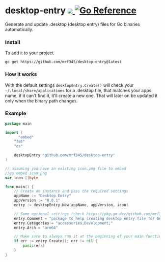 <h2></h2>
<h1>
desktop-entry
<a href='https://github.com/mrf345/desktop-entry/actions/workflows/ci.yml'>
  <img src='https://github.com/mrf345/desktop-entry/actions/workflows/ci.yml/badge.svg'>
</a>
<a href="https://pkg.go.dev/github.com/mrf345/desktop-entry/">
  <img src="https://pkg.go.dev/badge/github.com/mrf345/desktop-entry/.svg" alt="Go Reference">
</a>
</h1>

Generate and update .desktop (desktop entry) files for Go binaries automatically.

### Install

To add it to your project

```shell
go get https://github.com/mrf345/desktop-entry@latest
```

### How it works

With the default settings `desktopEntry.Create()` will check your `~/.local/share/applications` for a .desktop file, that matches your apps name, if it can't find it, it'll create a new one. That will later on be updated it only when the binary path changes.

### Example

```go
package main

import (
	_ "embed"
	"fmt"
	"os"

	desktopEntry "github.com/mrf345/desktop-entry"
)

// assuming you have an existing icon.png file to embed
//go:embed icon.png
var icon []byte

func main() {
	// Create an instance and pass the required settings
	appName := "Desktop Entry"
	appVersion := "0.0.1"
	entry := desktopEntry.New(appName, appVersion, icon)

	// Some optional settings (check https://pkg.go.dev/github.com/mrf345/desktop-entry#DesktopEntry)
	entry.Comment = "package to help creating desktop entry file for Go"
	entry.Categories = "accessories;Development;"
	entry.Arch = "arm64"

	// Make sure to always run it at the beginning of your main function
	if err := entry.Create(); err != nil {
		panic(err)
	}
}
```
